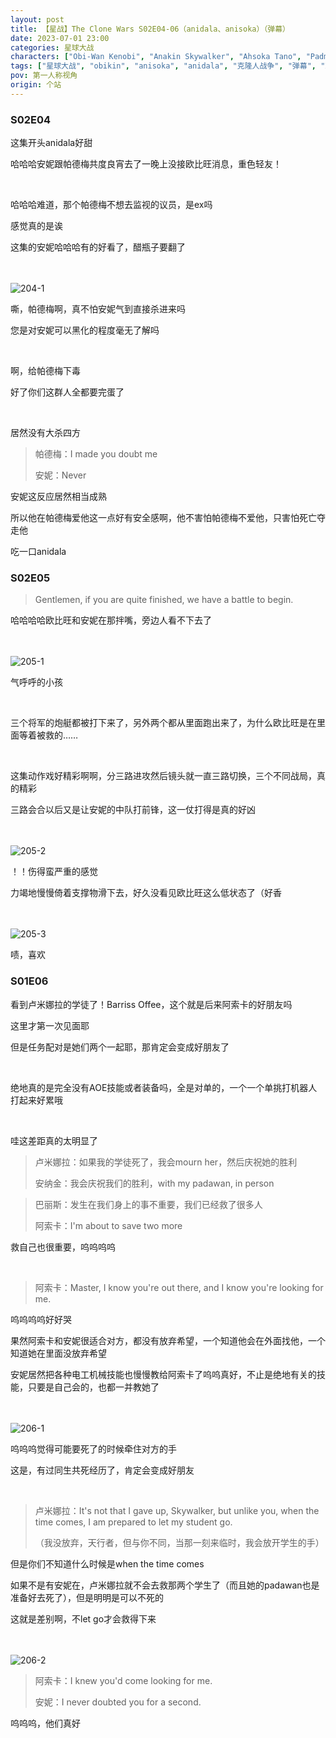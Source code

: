 ```yaml
---
layout: post
title: 【星战】The Clone Wars S02E04-06（anidala、anisoka）（弹幕）
date: 2023-07-01 23:00
categories: 星球大战
characters: ["Obi-Wan Kenobi", "Anakin Skywalker", "Ahsoka Tano", "Padmé Amidala", "Barriss Offee", "Luminara Unduli"]
tags: ["星球大战", "obikin", "anisoka", "anidala", "克隆人战争", "弹幕", "观后感", "战损"]
pov: 第一人称视角
origin: 个站
---
```


### S02E04

这集开头anidala好甜

哈哈哈安妮跟帕德梅共度良宵去了一晚上没接欧比旺消息，重色轻友！

<br>

哈哈哈难道，那个帕德梅不想去监视的议员，是ex吗

感觉真的是诶

这集的安妮哈哈哈有的好看了，醋瓶子要翻了

<br><br>
![204-1](https://raw.githubusercontent.com/junesirius/junesirius.github.io/master/assets/images/Star_Wars/The_Clone_Wars/S02/the-clone-wars-204-1.jpg)

嘶，帕德梅啊，真不怕安妮气到直接杀进来吗

您是对安妮可以黑化的程度毫无了解吗

<br>

啊，给帕德梅下毒

好了你们这群人全都要完蛋了

<br>

居然没有大杀四方

> 帕德梅：I made you doubt me
>
> 安妮：Never

安妮这反应居然相当成熟

所以他在帕德梅爱他这一点好有安全感啊，他不害怕帕德梅不爱他，只害怕死亡夺走他

吃一口anidala

### S02E05

> Gentlemen, if you are quite finished, we have a battle to begin.

哈哈哈哈欧比旺和安妮在那拌嘴，旁边人看不下去了

<br><br>
![205-1](https://raw.githubusercontent.com/junesirius/junesirius.github.io/master/assets/images/Star_Wars/The_Clone_Wars/S02/the-clone-wars-205-1.jpg)

气呼呼的小孩

<br>

三个将军的炮艇都被打下来了，另外两个都从里面跑出来了，为什么欧比旺是在里面等着被救的……

<br>

这集动作戏好精彩啊啊，分三路进攻然后镜头就一直三路切换，三个不同战局，真的精彩

三路会合以后又是让安妮的中队打前锋，这一仗打得是真的好凶

<br><br>
![205-2](https://raw.githubusercontent.com/junesirius/junesirius.github.io/master/assets/images/Star_Wars/The_Clone_Wars/S02/the-clone-wars-205-2.jpg)

！！伤得蛮严重的感觉

力竭地慢慢倚着支撑物滑下去，好久没看见欧比旺这么低状态了（好香

<br><br>
![205-3](https://raw.githubusercontent.com/junesirius/junesirius.github.io/master/assets/images/Star_Wars/The_Clone_Wars/S02/the-clone-wars-205-3.jpg)

啧，喜欢

### S01E06

看到卢米娜拉的学徒了！Barriss Offee，这个就是后来阿索卡的好朋友吗

这里才第一次见面耶

但是任务配对是她们两个一起耶，那肯定会变成好朋友了

<br>

绝地真的是完全没有AOE技能或者装备吗，全是对单的，一个一个单挑打机器人打起来好累哦

<br>

哇这差距真的太明显了

> 卢米娜拉：如果我的学徒死了，我会mourn her，然后庆祝她的胜利
>
> 安纳金：我会庆祝我们的胜利，with my padawan, in person

> 巴丽斯：发生在我们身上的事不重要，我们已经救了很多人
>
> 阿索卡：I'm about to save two more

救自己也很重要，呜呜呜呜

<br>

> 阿索卡：Master, I know you're out there, and I know you're looking for me.

呜呜呜呜好好哭

果然阿索卡和安妮很适合对方，都没有放弃希望，一个知道他会在外面找他，一个知道她在里面没放弃希望

安妮居然把各种电工机械技能也慢慢教给阿索卡了呜呜真好，不止是绝地有关的技能，只要是自己会的，也都一并教她了

<br><br>
![206-1](https://raw.githubusercontent.com/junesirius/junesirius.github.io/master/assets/images/Star_Wars/The_Clone_Wars/S02/the-clone-wars-206-1.jpg)

呜呜呜觉得可能要死了的时候牵住对方的手

这是，有过同生共死经历了，肯定会变成好朋友

<br>

> 卢米娜拉：It's not that I gave up, Skywalker, but unlike you, when the time comes, I am prepared to let my student go.
>
> （我没放弃，天行者，但与你不同，当那一刻来临时，我会放开学生的手）

但是你们不知道什么时候是when the time comes

如果不是有安妮在，卢米娜拉就不会去救那两个学生了（而且她的padawan也是准备好去死了），但是明明是可以不死的

这就是差别啊，不let go才会救得下来

<br><br>
![206-2](https://raw.githubusercontent.com/junesirius/junesirius.github.io/master/assets/images/Star_Wars/The_Clone_Wars/S02/the-clone-wars-206-2.jpg)

> 阿索卡：I knew you'd come looking for me.
>
> 安妮：I never doubted you for a second.

呜呜呜，他们真好
